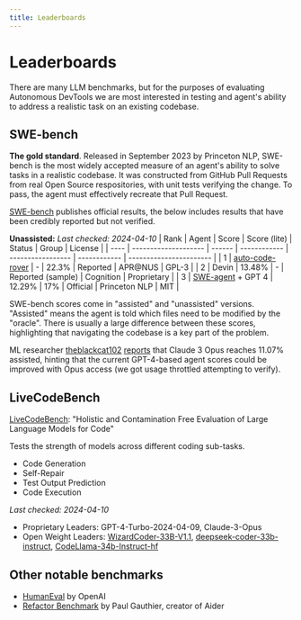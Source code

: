 ```yaml
---
title: Leaderboards
---
```


# Leaderboards

There are many LLM benchmarks, but for the purposes of evaluating Autonomous DevTools we are most interested in testing and agent's ability to address a realistic task on an existing codebase.

## SWE-bench
**The gold standard**. Released in September 2023 by Princeton NLP, SWE-bench is the most widely accepted measure of an agent's ability to solve tasks in a realistic codebase. It was constructed from GitHub Pull Requests from real Open Source respositories, with unit tests verifying the change. To pass, the agent must effectively recreate that Pull Request.

[SWE-bench](https://www.swebench.com) publishes official results, the below includes results that have been credibly reported but not verified. 

**Unassisted:**
*Last checked: 2024-04-10*
| Rank | Agent                | Score  | Score (lite) | Status            | Group        | License                 |
| ---- | -------------------- | ------ | ------------ | ----------------- | ------------ | ----------------------- |
| 1    | [auto-code-rover](https://github.com/nus-apr/auto-code-rover)      | -  | 22.3%            | Reported          | APR@NUS      | GPL-3                   |
| 2    | Devin                | 13.48% | -            | Reported (sample)  | Cognition    | Proprietary |
| 3    | [SWE-agent](https://swe-agent.com/) + GPT 4    | 12.29% | 17%          | Official          | Princeton NLP  | MIT                     |


SWE-bench scores come in "assisted" and "unassisted" versions. "Assisted" means the agent is told which files need to be modified by the "oracle". There is usually a large difference between these scores, highlighting that navigating the codebase is a key part of the problem.

ML researcher [theblackcat102](https://github.com/theblackcat102) [reports](https://x.com/zraytam/status/1769523013501039070) that Claude 3 Opus reaches 11.07% assisted, hinting that the current GPT-4-based agent scores could be improved with Opus access (we got usage throttled attempting to verify). 


## LiveCodeBench

[LiveCodeBench](https://livecodebench.github.io/leaderboard.html): "Holistic and Contamination Free Evaluation of Large Language Models for Code"

Tests the strength of models across different coding sub-tasks.

* Code Generation
* Self-Repair
* Test Output Prediction
* Code Execution

*Last checked: 2024-04-10*
* Proprietary Leaders: GPT-4-Turbo-2024-04-09, Claude-3-Opus
* Open Weight Leaders: [WizardCoder-33B-V1.1](https://huggingface.co/WizardLM/WizardCoder-33B-V1.1), [deepseek-coder-33b-instruct](https://huggingface.co/deepseek-ai/deepseek-coder-33b-instruct), [CodeLlama-34b-Instruct-hf](https://huggingface.co/codellama/CodeLlama-34b-Instruct-hf)


## Other notable benchmarks

* [HumanEval](https://paperswithcode.com/sota/code-generation-on-humaneval) by OpenAI
* [Refactor Benchmark](https://github.com/paul-gauthier/refactor-benchmark) by Paul Gauthier, creator of Aider